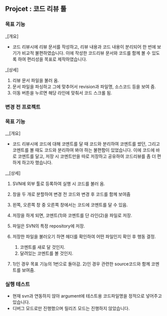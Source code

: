 ﻿## Projcet : 코드 리뷰 툴

### 목표 기능
_[개요]
* 코드 리뷰시에 리뷰 문서를 작성하고, 리뷰 내용과 코드 내용이 분리되어 한 번에 보기가 비교적 불편하였습니다.
  이에 작성한 코드리뷰 문서와 코드를 함께 볼 수 있도록 하여 편리성을 목표로 제작하였습니다.

_[상세]
1. 리뷰 문서 파일을 불러 옴.
2. 문서 파일을 파싱하고 그에 맞추어서 revision과 파일명, 소스코드 등을 보여 줌.
3. 이동 버튼을 누르면 해당 라인에 맞춰서 코드 스크롤 됨.

### 변경 전 프로젝트
### 목표 기능
__[개요]
* 코드 리뷰시에 코드에 대해 코멘트를 달 때 코드와 분리하여 코멘트를 썼던, 그리고 코멘트를 볼 때도 코드와 분리하여 봐야 하는 불편함이 있었습니다.
  이에 코드에 바로 코멘트를 달고, 저장 시 코멘트만을 따로 저장하고 공유하여 코드리뷰를 좀 더 편하게 하고자 했습니다.

__[상세]
1. SVN에 외부 툴로 등록하여 실행 시 코드를 불러 옴.
2. 창을 두 개로 분할하여 변경 전 코드와 변경 후 코드를 함께 보여줌
3. 왼쪽, 오른쪽 창 중 오른쪽 창에서는 코드에 코멘트를 달 수 있음.

4. 저장을 하게 되면, 코멘트(1)와 코멘트를 단 라인(2)을 파일로 저장.
5. 파일은 SVN의 특정 repository에 저장.

6. 저장한 파일을 불러오기 하면 헤더를 확인하여 어떤 파일인지 확인 후 행동 결정.
   1) 코멘트를 새로 달 것인지.
   2) 달려있는 코멘트를 볼 것인지.
7. 1)인 경우 목표 기능의 1번으로 돌아감.
   2)인 경우 관련한 source코드와 함께 코멘트를 보여줌.

### 실행 테스트
* 현재 svn과 연동하지 않아 argument에 테스트용 코드파일명을 정적으로 넣어주고 있습니다.
* 디버그 모드로만 진행했으며 릴리즈 모드는 진행하지 않았습니다.